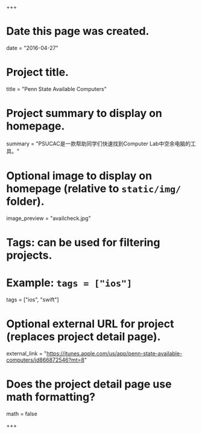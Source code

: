 +++
# Date this page was created.
date = "2016-04-27"

# Project title.
title = "Penn State Available Computers"

# Project summary to display on homepage.
summary = "PSUCAC是一款帮助同学们快速找到Computer Lab中空余电脑的工具。"

# Optional image to display on homepage (relative to `static/img/` folder).
image_preview = "availcheck.jpg"

# Tags: can be used for filtering projects.
# Example: `tags = ["ios"]`
tags = ["ios", "swift"]

# Optional external URL for project (replaces project detail page).
external_link = "https://itunes.apple.com/us/app/penn-state-available-computers/id866872546?mt=8"

# Does the project detail page use math formatting?
math = false

+++
